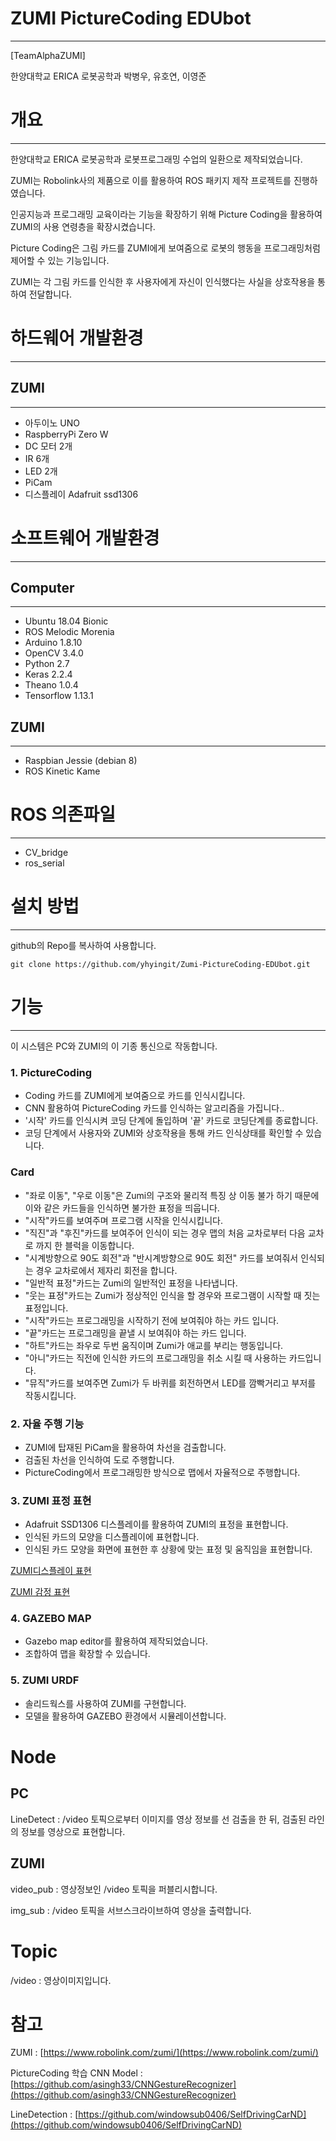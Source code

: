 # ZUMI PictureCoding EDUbot
---
[TeamAlphaZUMI]

한양대학교 ERICA 로봇공학과 박병우, 유호연, 이영준 

# 개요

---

한양대학교 ERICA 로봇공학과 로봇프로그래밍 수업의 일환으로 제작되었습니다. 

ZUMI는 Robolink사의 제품으로 이를 활용하여 ROS 패키지 제작 프로젝트를 진행하였습니다.

인공지능과 프로그래밍 교육이라는 기능을 확장하기 위해 Picture Coding을 활용하여 ZUMI의 사용 연령층을 확장시켰습니다.

Picture Coding은 그림 카드를 ZUMI에게 보여줌으로 로봇의 행동을 프로그래밍처럼 제어할 수 있는 기능입니다.

ZUMI는 각 그림 카드를 인식한 후 사용자에게 자신이 인식했다는 사실을 상호작용을 통하여 전달합니다.

# 하드웨어 개발환경

---

## ZUMI

---

- 아두이노 UNO
- RaspberryPi Zero W
- DC 모터 2개
- IR 6개
- LED 2개
- PiCam
- 디스플레이 Adafruit ssd1306

# 소프트웨어 개발환경

---

## Computer

---

- Ubuntu 18.04 Bionic
- ROS Melodic Morenia
- Arduino 1.8.10
- OpenCV 3.4.0
- Python 2.7
- Keras 2.2.4
- Theano 1.0.4
- Tensorflow 1.13.1

## ZUMI

---

- Raspbian Jessie (debian 8)
- ROS Kinetic Kame

# ROS 의존파일

---

- CV_bridge
- ros_serial

# 설치 방법

---

github의 Repo를 복사하여 사용합니다.

    git clone https://github.com/yhyingit/Zumi-PictureCoding-EDUbot.git

# 기능

---

이 시스템은 PC와 ZUMI의 이 기종 통신으로 작동합니다.

### 1. PictureCoding

- Coding 카드를 ZUMI에게 보여줌으로 카드를 인식시킵니다.
- CNN 활용하여 PictureCoding 카드를 인식하는 알고리즘을 가집니다..
- '시작' 카드를 인식시켜 코딩 단계에 돌입하며 '끝' 카드로 코딩단계를 종료합니다.
- 코딩 단계에서 사용자와 ZUMI와 상호작용을 통해 카드 인식상태를 확인할 수 있습니다.

### Card

- "좌로 이동", "우로 이동"은 Zumi의 구조와 물리적 특징 상 이동 불가 하기 때문에 이와 같은 카드들을 인식하면 불가한 표정을 띄웁니다.
- "시작"카드를 보여주며 프로그램 시작을 인식시킵니다.
- "직진"과 "후진"카드를 보여주어 인식이 되는 경우 맵의 처음 교차로부터 다음 교차로 까지  한 블럭을 이동합니다.
- "시계방향으로 90도 회전"과 "반시계방향으로 90도 회전" 카드를 보여줘서 인식되는 경우 교차로에서 제자리 회전을 합니다.
- "일반적 표정"카드는 Zumi의 일반적인 표정을 나타냅니다.
- "웃는 표정"카드는 Zumi가 정상적인 인식을 할 경우와 프로그램이 시작할 때 짓는 표정입니다.
- "시작"카드는 프로그래밍을 시작하기 전에 보여줘야 하는 카드 입니다.
- "끝"카드는 프로그래밍을 끝낼 시 보여줘야 하는 카드 입니다.
- "하트"카드는 좌우로 두번 움직이며 Zumi가 애교를 부리는 행동입니다.
- "아니"카드는 직전에 인식한 카드의 프로그래밍을 취소 시킬 때 사용하는 카드입니다.
- "뮤직"카드를 보여주면 Zumi가 두 바퀴를 회전하면서 LED를 깜빡거리고 부저를 작동시킵니다.


### 2. 자율 주행 기능

- ZUMI에 탑재된 PiCam을 활용하여 차선을 검출합니다.
- 검출된 차선을 인식하여 도로 주행합니다.
- PictureCoding에서 프로그래밍한 방식으로 맵에서 자율적으로 주행합니다.

### 3. ZUMI 표정 표현

- Adafruit SSD1306 디스플레이를 활용하여 ZUMI의 표정을 표현합니다.
- 인식된 카드의 모양을 디스플레이에 표현합니다.
- 인식된 카드 모양을 화면에 표현한 후 상황에 맞는 표정 및 움직임을 표현합니다.

[ ZUMI디스플레이 표현](https://www.notion.so/50861e024bcd44c2af302d7f1b26876c)

[ZUMI 감정 표현](https://www.notion.so/98cd471a58834eaf897d699f9848e860)


### 4. GAZEBO MAP

- Gazebo map editor를 활용하여 제작되었습니다.
- 조합하여 맵을 확장할 수 있습니다.

### 5. ZUMI URDF

- 솔리드웍스를 사용하여 ZUMI를 구현합니다.
- 모델을 활용하여 GAZEBO 환경에서 시뮬레이션합니다.


# Node

## PC

LineDetect : /video 토픽으로부터 이미지를 영상 정보를 선 검출을 한 뒤, 검출된 라인의 정보를 영상으로 표현합니다.

## ZUMI

video_pub :  영상정보인 /video 토픽을 퍼블리시합니다.

img_sub : /video 토픽을 서브스크라이브하여 영상을 출력합니다.

# Topic

/video : 영상이미지입니다.

# 참고

ZUMI : [https://www.robolink.com/zumi/](https://www.robolink.com/zumi/)

PictureCoding 학습 CNN Model : [https://github.com/asingh33/CNNGestureRecognizer](https://github.com/asingh33/CNNGestureRecognizer)

LineDetection : [https://github.com/windowsub0406/SelfDrivingCarND](https://github.com/windowsub0406/SelfDrivingCarND)
